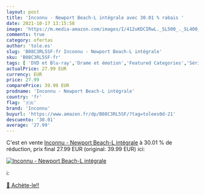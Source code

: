 ```yaml
---
layout: post
title: 'Inconnu - Newport Beach-L intégrale avec 30.01 % rabais '
date: 2021-10-17 13:15:58
image: 'https://m.media-amazon.com/images/I/412uKDCIRwL._SL500_._SL400_.jpg'
comments: true
category: ofertas
author: 'tole.es'
slug: 'B08C3RL5SF-fr Inconnu - Newport Beach-L intégrale'
sku: 'B08C3RL5SF-fr'
tags: [ 'DVD et Blu-ray','Drame et émotion','Featured Categories','Séries TV','inconnu', ]
actualPrice: 27.99 EUR
currency: EUR
price: 27.99
comparePrice: 39.99 EUR
prodname: 'Inconnu - Newport Beach-L intégrale'
country: 'fr'
flag: '🇫🇷'
brand: 'Inconnu'
buyurl: 'https://www.amazon.fr/dp/B08C3RL5SF/?tag=tolees0d-21'
descuento: '30.01'
average: '27.99'
---
```


C'est en vente [Inconnu - Newport Beach-L intégrale](https://www.amazon.fr/dp/B08C3RL5SF/?tag=tolees0d-21)  à  30.01 % de réduction, prix final  27.99 EUR (original: 39.99 EUR) ici:

[![Inconnu - Newport Beach-L intégrale](https://m.media-amazon.com/images/I/412uKDCIRwL._SL500_._SL400_.jpg)](https://www.amazon.fr/dp/B08C3RL5SF/?tag=tolees0d-21)

ℹ️:


[🛒 Achète-le!!](https://www.amazon.fr/dp/B08C3RL5SF/?tag=tolees0d-21)

